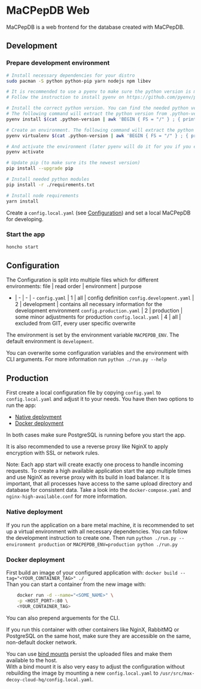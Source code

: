 # MaCPepDB Web
MaCPepDB is a web frontend for the database created with MaCPepDB.


## Development
### Prepare development environment
```bash
# Install necessary dependencies for your distro
sudo pacman -S python python-pip yarn nodejs npm libev

# It is recommended to use a pyenv to make sure the python version is matching
# Follow the instruction to install pyenv on https://github.com/pyenv/pyenv#installation

# Install the correct python version. You can find the needed python version in .python-version at the beginning of the string (.python-version contains the actual name of the python environment).
# The following command will extract the python version from .python-version for you and install it
pyenv install $(cat .python-version | awk 'BEGIN { FS = "/" } ; { print $1 }')

# Create an environment. The following command will extract the python version and environment name from .python-version for you and install it
pyenv virtualenv $(cat .python-version | awk 'BEGIN { FS = "/" } ; { print $1 }') $(cat .python-version | awk 'BEGIN { FS = "/" } ; { print $3 }')

# And activate the environment (later pyenv will do it for you if you enter a folder with a .python-version file)
pyenv activate

# Update pip (to make sure its the newest version)
pip install --upgrade pip

# Install needed python modules
pip install -r ./requirements.txt

# Install node requirements
yarn install
```
Create a `config.local.yaml` (see [Configuration](#Configuration)) and set a local MaCPepDB for developing.

### Start the app
```bash
honcho start
```

## Configuration
The Configuration is split into multiple files which for different environments:
file | read order | environment | purpose
- | - | - | -
`config.yaml` | 1 | all | config definition
`config.development.yaml` | 2 | development | contains all necessary information for the development environment
`config.production.yaml` | 2 | production | some minor adjustments for production
`config.local.yaml` | 4 | all | excluded from GIT, every user specific overwrite

The environment is set by the environment variable `MACPEPDB_ENV`. The default environment is `development`.

You can overwrite some configuration variables and the environment with CLI arguments. For more information run `python ./run.py --help`

## Production
First create a local configuration file by copying `config.yaml` to `config.local.yaml` and adjust it to your needs. You have then two options to run the app:
* [Native deployment](#native-deployment)
* [Docker deployment](#docker-deployment)

In both cases make sure PostgreSQL is running before you start the app.

It is also recommended to use a reverse proxy like NginX to apply encryption with SSL or network rules.

Note: Each app start will create exactly one process to handle incoming requests. To create a high available application start the app multiple times and use NginX as reverse proxy with its build in load balancer. It is important, that all processes have access to the same upload directory and database for consistent data. Take a look into the `docker-compose.yaml` and `nginx-high-available.conf` for more information.

### Native deployment
If you run the application on a bare metal machine, it is recommended to set up a virtual environment with all necessary dependencies. You can follow the development instruction to create one. Then run `python ./run.py --environment production` or `MACPEPDB_ENV=production python ./run.py`

### Docker deployment
First build an image of your configured application with: `docker build --tag="<YOUR_CONTAINER_TAG>" ./`   
Than you can start a container from the new image with:
```bash
    docker run -d --name="<SOME_NAME>" \
    -p <HOST_PORT>:80 \
    <YOUR_CONTAINER_TAG>
```
You can also prepend arguements for the CLI.

If you run this container with other containers like NginX, RabbitMQ or PostgreSQL on the same host, make sure they are accessible on the same, non-default docker network.

You can use [bind mounts](https://docs.docker.com/storage/bind-mounts/) persist the uploaded files and make them available to the host.   
With a bind mount it is also very easy to adjust the configuration without rebuilding the image by mounting a new `config.local.yaml` to `/usr/src/max-decoy-cloud-hq/config.local.yaml`.
